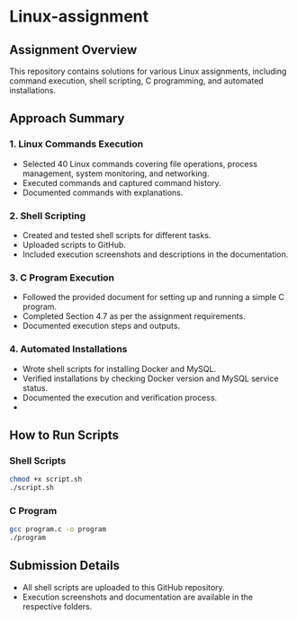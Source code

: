 # Linux-assignment

## **Assignment Overview**
This repository contains solutions for various Linux assignments, including command execution, shell scripting, C programming, and automated installations.

## **Approach Summary**

### **1. Linux Commands Execution**
- Selected 40 Linux commands covering file operations, process management, system monitoring, and networking.
- Executed commands and captured command history.
- Documented commands with explanations.

### **2. Shell Scripting**
- Created and tested shell scripts for different tasks.
- Uploaded scripts to GitHub.
- Included execution screenshots and descriptions in the documentation.

### **3. C Program Execution**
- Followed the provided document for setting up and running a simple C program.
- Completed Section 4.7 as per the assignment requirements.
- Documented execution steps and outputs.

### **4. Automated Installations**
- Wrote shell scripts for installing Docker and MySQL.
- Verified installations by checking Docker version and MySQL service status.
- Documented the execution and verification process.
- 

## **How to Run Scripts**
### **Shell Scripts**
```bash
chmod +x script.sh
./script.sh
```
### **C Program**
```bash
gcc program.c -o program
./program
```

## **Submission Details**
- All shell scripts are uploaded to this GitHub repository.
- Execution screenshots and documentation are available in the respective folders.
